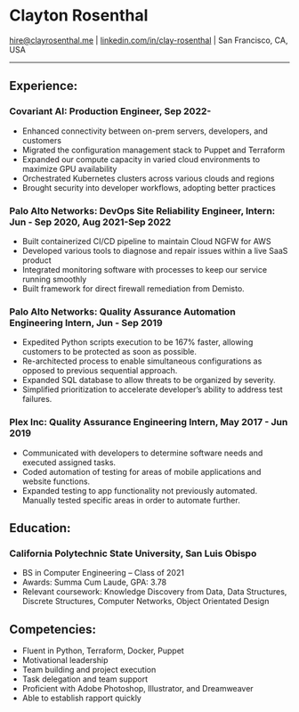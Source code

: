 # Clayton Rosenthal

[hire@clayrosenthal.me](mailto:hire@clayrosenthal.me) | [linkedin.com/in/clay-rosenthal](https://linkedin.com/in/clay-rosenthal) | San Francisco, CA, USA

---------

## Experience:
### Covariant AI: Production Engineer, Sep 2022-
- Enhanced connectivity between on-prem servers, developers, and customers
- Migrated the configuration management stack to Puppet and Terraform
- Expanded our compute capacity in varied cloud environments to maximize GPU availability
- Orchestrated Kubernetes clusters across various clouds and regions
- Brought security into developer workflows, adopting better practices

### Palo Alto Networks: DevOps Site Reliability Engineer,  Intern: Jun - Sep 2020, Aug 2021-Sep 2022
- Built containerized CI/CD pipeline to maintain Cloud NGFW for AWS
- Developed various tools to diagnose and repair issues within a live SaaS product 
- Integrated monitoring software with processes to keep our service running smoothly
- Built framework for direct firewall remediation from Demisto.

### Palo Alto Networks: Quality Assurance Automation Engineering Intern, Jun - Sep 2019
- Expedited Python scripts execution to be 167% faster, allowing customers to be protected as soon as possible.
- Re-architected process to enable simultaneous configurations as opposed to previous sequential approach.
- Expanded SQL database to allow threats to be organized by severity.
- Simplified prioritization to accelerate developer’s ability to address test failures.

### Plex Inc: Quality Assurance Engineering Intern, May 2017 - Jun 2019
- Communicated with developers to determine software needs and executed assigned tasks. 
- Coded automation of testing for areas of mobile applications and website functions. 
- Expanded testing to app functionality not previously automated.
Manually tested specific areas in order to automate further.

## Education:
### California Polytechnic State University, San Luis Obispo
- BS in Computer Engineering – Class of 2021
- Awards: Summa Cum Laude, GPA: 3.78
- Relevant coursework: Knowledge Discovery from Data, Data Structures, Discrete Structures, Computer Networks, Object Orientated Design

## Competencies:
- Fluent in Python, Terraform, Docker, Puppet
- Motivational leadership
- Team building and project execution
- Task delegation and team support
- Proficient with Adobe Photoshop, Illustrator, and Dreamweaver
- Able to establish rapport quickly